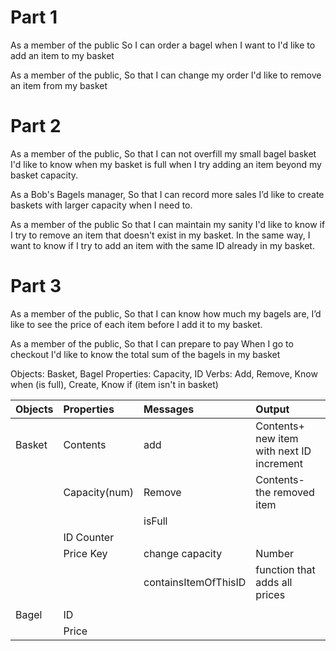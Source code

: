 # Part 1
As a member of the public
So I can order a bagel when I want to
I'd like to add an item to my basket

As a member of the public,
So that I can change my order
I'd like to remove an item from my basket

# Part 2
As a member of the public,
So that I can not overfill my small bagel basket
I'd like to know when my basket is full when I try adding an item beyond my basket capacity.

As a Bob's Bagels manager,
So that I can record more sales
I’d like to create baskets with larger capacity when I need to.

As a member of the public
So that I can maintain my sanity
I'd like to know if I try to remove an item that doesn't exist in my basket. In the same way, I want to know if I try to add an item with the same ID already in my basket.
# Part 3
As a member of the public,
So that I can know how much my bagels are,
I’d like to see the price of each item before I add it to my basket.

As a member of the public,
So that I can prepare to pay
When I go to checkout I'd like to know the total sum of the bagels in my basket


Objects: Basket, Bagel
Properties: Capacity, ID
Verbs: Add, Remove, Know when (is full), Create, Know if (item isn't in basket)



| Objects     | Properties      | Messages            | Output                                       |
| :------     | :---------      | :-------            | :-----                                       |
| Basket      | Contents        |   add               | Contents+ new item with next ID increment    |
|             | Capacity(num)   | Remove              | Contents- the removed item                   |
|             |                 |  isFull             |                                              |
|             |   ID Counter    |
|             | Price Key       |change capacity      | Number                                       |
|             |                 | containsItemOfThisID| function that adds all prices                |
|             |                 |                     |                                              |
| Bagel       |     ID   
|             |     Price       |                     |
